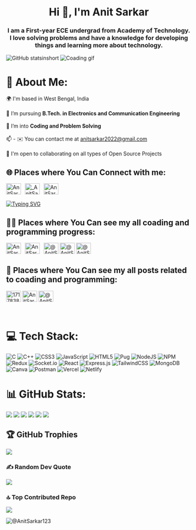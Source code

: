 <h1 align="center">Hi 👋, I'm Anit Sarkar</h1>

<h3 align="center">I am a First-year ECE undergrad from Academy of Technology. I love solving problems and have a knowledge for developing things and learning more about technology. </h3>

![GitHub statsinshort](https://github-stats-alpha.vercel.app/api?username=AnitSarkar123&cc=000&tc=fff&ic=fff&bc=000 "profile")
![Coading  gif](https://i.pinimg.com/originals/6e/a8/c6/6ea8c68dfa924bc2e6a9abe3e473087a.gif)

# 💫 About Me:

🌍 I'm based in West Bengal, India<br><br>
🌱 I’m pursuing **B.Tech. in Electronics and Communication Engineering**<br><br>👯 I’m into **Coding and Problem Solving**<br><br>📫 - ✉️ You can contact me at [anitsarkar2022@gmail.com](mailto:AnitSarkar@gmail.com)<br><br>🤝 I'm open to collaborating on all types of Open Source Projects

## 🌐 Places where You Can Connect with me:

<p align="left">
   <a href="https://www.linkedin.com/in/anit-sarkar-11906a283/" target="blank"><img src="https://raw.githubusercontent.com/rahuldkjain/github-profile-readme-generator/master/src/images/icons/Social/linked-in-alt.svg" alt="AnitSarkar" height="30" width="40" /></a>&ensp;
   <a href="https://www.instagram.com/anit.sarkar.31924/" target="blank"><img src="https://raw.githubusercontent.com/rahuldkjain/github-profile-readme-generator/master/src/images/icons/Social/instagram.svg" alt="_AnitSarkar_" height="30" width="40" /></a>&ensp;
   <a href="https://www.facebook.com/profile.php?id=61550071628763" target="blank"><img src="https://raw.githubusercontent.com/rahuldkjain/github-profile-readme-generator/master/src/images/icons/Social/facebook.svg" alt="AnitSarkar" height="30" width="40" /></a>&ensp;
   </p>
<a href="#"><img src="https://readme-typing-svg.herokuapp.com?font=Hack+Nerd+Font&duration=2000&pause=500&color=E6EDF3&random=false&width=435&lines=Feel+free+to+connect+with+me+%F0%9F%98%8A+" alt="Typing SVG" /></a>

## 🧑‍💻 Places where You Can see my all coading and programming progress:

<p align="left">
<a href="https://www.leetcode.com/anitsarkar2022" target="blank"><img src="https://raw.githubusercontent.com/rahuldkjain/github-profile-readme-generator/master/src/images/icons/Social/leet-code.svg" alt="AnitSarkar" height="30" width="40" /></a>&ensp;
<a href="https://auth.geeksforgeeks.org/user/anitsarkar04" target="blank"><img src="https://raw.githubusercontent.com/rahuldkjain/github-profile-readme-generator/master/src/images/icons/Social/geeks-for-geeks.svg" alt="AnitSarkar" height="30" width="40" /></a>&ensp;
<a href="https://github.com/AnitSarkar123" target="blank"><img src="https://onmsft.com/wp-content/uploads/2020/04/githubappicon.jpg" alt="@AnitSarkar" height="30" width="40" /></a>
<a href="https://codeforces.com/profile/AnitSarkar2023?csrf_token=4049429422374f939bc4ed5d6d42ebe5" target="blank"><img src="https://th.bing.com/th/id/OIP.Yl33AIWwptcJrkEFJLaQKAHaHa?rs=1&pid=ImgDetMain" alt="@AnitSarkar" height="30" width="40" /></a>
<a href="https://www.codechef.com/users/sarkar_anit" target="blank"><img src="https://th.bing.com/th/id/OIP.1W0-bbmt4iiEpp_pPrS0VQAAAA?rs=1&pid=ImgDetMain" alt="@AnitSarkar" height="30" width="40" /></a>
</p>

## 📰 Places where You Can see my all posts related to coading and programming:

<p align="left">
<a href="v" target="blank"><img src="https://raw.githubusercontent.com/rahuldkjain/github-profile-readme-generator/master/src/images/icons/Social/stack-overflow.svg" alt="17178385" height="30" width="40" /></a>
   <a href="https://dev.to/anitsarkar123" target="blank"><img src="https://raw.githubusercontent.com/rahuldkjain/github-profile-readme-generator/master/src/images/icons/Social/devto.svg" alt="AnitSarkar" height="30" width="40" /></a>
   <a href="https://medium.com/@anit.sarkar.23" target="blank"><img src="https://raw.githubusercontent.com/rahuldkjain/github-profile-readme-generator/master/src/images/icons/Social/medium.svg" alt="@AnitSarkar" height="30" width="40" /></a>
   </p>

<br />

# 💻 Tech Stack:

![C](https://img.shields.io/badge/c-%2300599C.svg?style=for-the-badge&logo=c&logoColor=white)
![C++](https://img.shields.io/badge/c++-%2300599C.svg?style=for-the-badge&logo=c%2B%2B&logoColor=white)
![CSS3](https://img.shields.io/badge/css3-%231572B6.svg?style=for-the-badge&logo=css3&logoColor=white)
![JavaScript](https://img.shields.io/badge/javascript-%23323330.svg?style=for-the-badge&logo=javascript&logoColor=%23F7DF1E)
![HTML5](https://img.shields.io/badge/html5-%23E34F26.svg?style=for-the-badge&logo=html5&logoColor=white)
![Pug](https://img.shields.io/badge/Pug-FFF?style=for-the-badge&logo=pug&logoColor=A86454)
![NodeJS](https://img.shields.io/badge/node.js-6DA55F?style=for-the-badge&logo=node.js&logoColor=white)
![NPM](https://img.shields.io/badge/NPM-%23000000.svg?style=for-the-badge&logo=npm&logoColor=white)
![Redux ](https://img.shields.io/badge/redux-%23593d88.svg?style=for-the-badge&logo=redux&logoColor=white)
![Socket.io](https://img.shields.io/badge/Socket.io-black?style=for-the-badge&logo=socket.io&badgeColor=010101)
![React](https://img.shields.io/badge/react-%2320232a.svg?style=for-the-badge&logo=react&logoColor=%2361DAFB) ![Express.js](https://img.shields.io/badge/express.js-%23404d59.svg?style=for-the-badge&logo=express&logoColor=%2361DAFB) ![TailwindCSS](https://img.shields.io/badge/tailwindcss-%2338B2AC.svg?style=for-the-badge&logo=tailwind-css&logoColor=white) ![MongoDB](https://img.shields.io/badge/MongoDB-%234ea94b.svg?style=for-the-badge&logo=mongodb&logoColor=white)
![Canva](https://img.shields.io/badge/Canva-%2300C4CC.svg?style=for-the-badge&logo=Canva&logoColor=white)
![Postman](https://img.shields.io/badge/Postman-FF6C37?style=for-the-badge&logo=postman&logoColor=white)
![Vercel](https://img.shields.io/badge/vercel-%23000000.svg?style=for-the-badge&logo=vercel&logoColor=white)
![Netlify](https://img.shields.io/badge/netlify-%23000000.svg?style=for-the-badge&logo=netlify&logoColor=#00C7B7)

# 📊 GitHub Stats:

![](http://github-profile-summary-cards.vercel.app/api/cards/profile-details?username=AnitSarkar123&theme=dark)
![](https://github-readme-stats.vercel.app/api?username=AnitSarkar123&theme=dark)
![](http://github-profile-summary-cards.vercel.app/api/cards/repos-per-language?username=AnitSarkar123&theme=dark)
![](http://github-profile-summary-cards.vercel.app/api/cards/most-commit-language?username=AnitSarkar123&theme=dark)
![](http://github-profile-summary-cards.vercel.app/api/cards/productive-time?username=AnitSarkar123&theme=dark)
![](https://github-readme-streak-stats.herokuapp.com/?user=AnitSarkar123&theme=dark)


## 🏆 GitHub Trophies

![](https://github-profile-trophy.vercel.app/?username=AnitSarkar123&theme=dark&no-frame=false&no-bg=true&margin-w=4)

### ✍️ Random Dev Quote

![](https://quotes-github-readme.vercel.app/api?type=horizontal&theme=radical)

### 🔝 Top Contributed Repo

![](https://github-contributor-stats.vercel.app/api?username=AnitSarkar123&limit=5&theme=dark&combine_all_yearly_contributions=true)

<!-- Proudly created with GPRM ( https://gprm.itsvg.in ) -->

<p align="left"> <img src="https://komarev.com/ghpvc/?username=AnitSarkar123&label=Profile%20views&color=00ff6e&style=flat" alt="@AnitSarkar123" /> </p>
